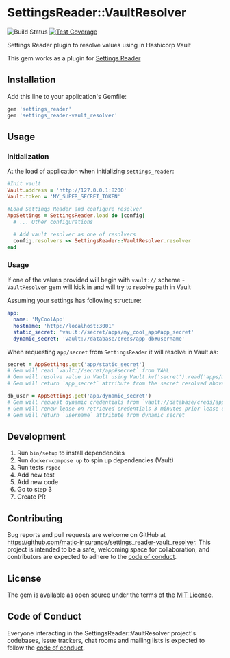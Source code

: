 # SettingsReader::VaultResolver

![Build Status](https://github.com/matic-insurance/settings_reader-vault_resolver/workflows/ci/badge.svg?branch=main)
[![Test Coverage](https://codecov.io/gh/matic-insurance/settings_reader-vault_resolver/branch/main/graph/badge.svg?token=dGVDB9judr)](https://codecov.io/gh/matic-insurance/settings_reader-vault_resolver)

Settings Reader plugin to resolve values using in Hashicorp Vault

This gem works as a plugin for [Settings Reader](https://github.com/matic-insurance/consul_application_settings)

## Installation

Add this line to your application's Gemfile:

```ruby
gem 'settings_reader'
gem 'settings_reader-vault_resolver'
```

## Usage

### Initialization

At the load of application when initializing `settings_reader`:
```ruby
#Init vault
Vault.address = 'http://127.0.0.1:8200'
Vault.token = 'MY_SUPER_SECRET_TOKEN'

#Load Settings Reader and configure resolver
AppSettings = SettingsReader.load do |config|
  # ... Other configurations
  
  # Add vault resolver as one of resolvers
  config.resolvers << SettingsReader::VaultResolver.resolver
end
```

### Usage
If one of the values provided will begin with `vault://` scheme - 
`VaultResolver` gem will kick in and will try to resolve path in Vault

Assuming your settings has following structure:
```yaml
app:
  name: 'MyCoolApp'
  hostname: 'http://localhost:3001'
  static_secret: 'vault://secret/apps/my_cool_app#app_secret'
  dynamic_secret: 'vault://database/creds/app-db#username'
```

When requesting `app/secret` from `SettingsReader` it will resolve in Vault as:

```ruby
secret = AppSettings.get('app/static_secret') 
# Gem will read `vault://secret/app#secret` from YAML
# Gem will resolve value in Vault using Vault.kv('secret').read('apps/my_cool_app')
# Gem will return `app_secret` attribute from the secret resolved above

db_user = AppSettings.get('app/dynamic_secret')
# Gem will request dynamic credentials from `vault://database/creds/app-db` and cache them
# Gem will renew lease on retrieved credentials 3 minutes prior lease expiration from vault
# Gem will return `username` attribute from dynamic secret
```

## Development

1. Run `bin/setup` to install dependencies
2. Run `docker-compose up` to spin up dependencies (Vault)
3. Run tests `rspec`
4. Add new test
5. Add new code
6. Go to step 3
7. Create PR

## Contributing

Bug reports and pull requests are welcome on GitHub at https://github.com/matic-insurance/settings_reader-vault_resolver. This project is intended to be a safe, welcoming space for collaboration, and contributors are expected to adhere to the [code of conduct](https://github.com/matic-insurance/settings_reader-vault_resolver/blob/master/CODE_OF_CONDUCT.md).


## License

The gem is available as open source under the terms of the [MIT License](https://opensource.org/licenses/MIT).

## Code of Conduct

Everyone interacting in the SettingsReader::VaultResolver project's codebases, issue trackers, chat rooms and mailing lists is expected to follow the [code of conduct](https://github.com/matic-insurance/settings_reader-vault_resolver/blob/master/CODE_OF_CONDUCT.md).
